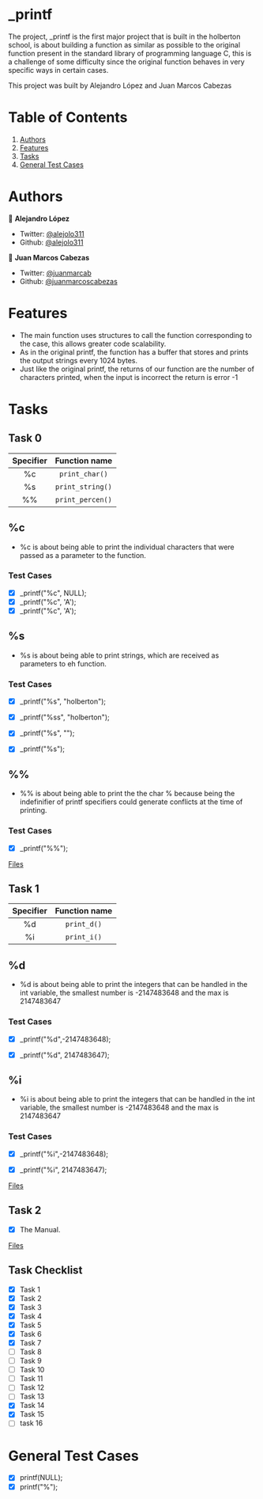 # _printf

The project, _printf is the first major project that is built in the holberton school, is about building a function as similar as possible to the original function present in the standard library of programming language C, this is a challenge of some difficulty since the original function behaves in very specific ways in certain cases.

This project was built by Alejandro López and Juan Marcos Cabezas

# Table of Contents
1. [Authors](#Authors)
2. [Features](#Features)
3. [Tasks](#Tasks)
4. [General Test Cases](#general-Test-Cases)

# Authors
 👤 **Alejandro López**

- Twitter: [@alejolo311](https://twitter.com/alejolo311)
- Github: [@alejolo311](https://github.com/alejolo311)

👤 **Juan Marcos Cabezas**

- Twitter: [@juanmarcab](https://twitter.com/juanmarcab)
- Github: [@juanmarcoscabezas](https://github.com/juanmarcoscabezas)

# Features
- The main function uses structures to call the function corresponding to the case, this allows greater code scalability.
- As in the original printf, the function has a buffer that stores and prints the output strings every 1024 bytes.
- Just like the original printf, the returns of our function are the number of characters printed, when the input is incorrect the return is error -1

# Tasks
## Task 0

| Specifier | Function name                    |
|:-------------:|:------------------------------:|
| %c      | `print_char()`       |
| %s   | `print_string()`     |
| %%   | `print_percen()`     |

## %c

- %c is about being able to print the individual characters that were passed as a parameter to the function.

### Test Cases
- [x] _printf("%c", NULL);
- [x] _printf("%c", 'A');
- [x] _printf("%c", 'A');

## %s

- %s is about being able to print strings, which are received as parameters to eh function.


### Test Cases
- [x] _printf("%s", "holberton");
- [x] _printf("%ss", "holberton");
- [x] _printf("%s", "");
- [x] _printf("%s");


## %%

- %% is about being able to print the the char % because being the indefinifier of printf specifiers could generate conflicts at the time of printing.

### Test Cases

- [x] _printf("%%");

[Files](https://github.com/alejolo311/printf/blob/master/_functions_0.c)

## Task 1

| Specifier | Function name                    |
|:-------------:|:------------------------------:|
| %d   | `print_d()`       |
| %i   | `print_i()`     |

## %d

- %d is about being able to print the integers that can be handled in the int variable, the smallest number is -2147483648 and the max is 2147483647

### Test Cases
- [x] _printf("%d",-2147483648);
- [x] _printf("%d", 2147483647);


## %i

- %i is about being able to print the integers that can be handled in the int variable, the smallest number is -2147483648 and the max is 2147483647


### Test Cases
- [x] _printf("%i",-2147483648);
- [x] _printf("%i", 2147483647);


[Files](https://github.com/alejolo311/printf/blob/master/_functions_1.c)

## Task 2

- [x] The Manual.

[Files](https://github.com/alejolo311/printf/blob/master/man_3_printf)


## Task Checklist

- [x] Task 1
- [x] Task 2
- [x] Task 3
- [x] Task 4
- [x] Task 5
- [x] Task 6
- [x] Task 7
- [ ] Task 8
- [ ] Task 9
- [ ] Task 10
- [ ] Task 11
- [ ] Task 12
- [ ] Task 13
- [x] Task 14
- [x] Task 15
- [ ] task 16 

# General Test Cases

- [x] printf(NULL);
- [x] printf("%");
